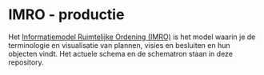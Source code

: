 # IMRO - productie

Het [Informatiemodel Ruimtelijke Ordening (IMRO)](https://www.geonovum.nl/geo-standaarden/ro-standaarden-ruimtelijke-ordening#ROStandaarden) is het model waarin je de terminologie en visualisatie van plannen, visies en besluiten en hun objecten vindt.
Het actuele schema en de schematron staan in deze repository. 
